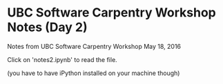 # UBC Software Carpentry Workshop Notes (Day 2)
Notes from UBC Software Carpentry Workshop May 18, 2016

Click on 'notes2.ipynb' to read the file.

(you have to have iPython installed on your machine though)
